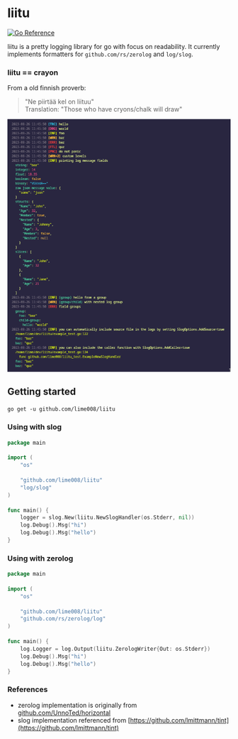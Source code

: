 # liitu

[![Go Reference](https://pkg.go.dev/badge/github.com/lime008/liitu.svg)](https://pkg.go.dev/github.com/lime008/liitu)

liitu is a pretty logging library for go with focus on readability. It currently implements formatters for `github.com/rs/zerolog` and `log/slog`.

### liitu == crayon

From a old finnish proverb:

> "Ne piirtää kel on liituu" \
> Translation: "Those who have cryons/chalk will draw"

![liitu/slog](./screenshot.png)

## Getting started

`go get -u github.com/lime008/liitu`

### Using with slog

```go
package main

import (
	"os"

	"github.com/lime008/liitu"
	"log/slog"
)

func main() {
	logger = slog.New(liitu.NewSlogHandler(os.Stderr, nil))
	log.Debug().Msg("hi")
	log.Debug().Msg("hello")
}

```

### Using with zerolog

```go
package main

import (
	"os"

	"github.com/lime008/liitu"
	"github.com/rs/zerolog/log"
)

func main() {
	log.Logger = log.Output(liitu.ZerologWriter{Out: os.Stderr})
	log.Debug().Msg("hi")
	log.Debug().Msg("hello")
}

```

### References

- zerolog implementation is originally from [github.com/UnnoTed/horizontal](https://github.com/UnnoTed/horizontal)
- slog implementation referenced from [https://github.com/lmittmann/tint](https://github.com/lmittmann/tint)
